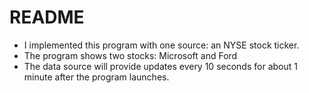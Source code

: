 README
======

- I implemented this program with one source: an NYSE stock ticker.
- The program shows two stocks: Microsoft and Ford
- The data source will provide updates every 10 seconds for about 1 minute after the program launches.


